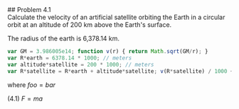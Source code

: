 <div class="panel panel-default">
  <div class="panel-heading">
    ## Problem 4.1
  </div>
  <div class="panel-body">
Calculate the velocity of an artificial satellite orbiting the Earth in a
circular orbit at an altitude of 200 km above the Earth's surface.

The radius of the earth is 6,378.14 km.

```javascript
var GM = 3.986005e14; function v(r) { return Math.sqrt(GM/r); }
var R*earth = 6378.14 * 1000; // meters
var altitude*satellite = 200 * 1000; // meters
var R*satellite = R*earth + altitude*satellite; v(R*satellite) / 1000 + " km/s";
```

where $foo = bar$

(4.1) $F = ma$
  </div>
</div>